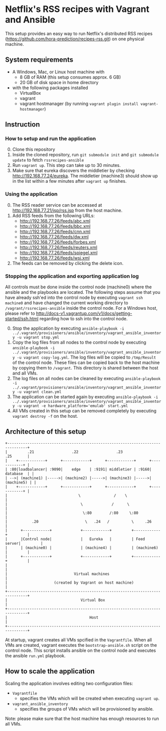 # Netflix's RSS recipes with Vagrant and Ansible
This setup provides an easy way to run Netflix's distributed RSS recipes (https://github.com/hora-prediction/recipes-rss.git) on one physical machine.

## System requirements
- A Windows, Mac, or Linux host machine with
   - 8 GB of RAM (this setup consumes approx. 6 GB)
   - 20 GB of disk space in home directory
- with the following packages installed
   - VirtualBox
   - vagrant
   - vagrant hostmanager (by running ```vagrant plugin install vagrant-hostmanager```)

## Instruction

### How to setup and run the application
0. Clone this repository
0. Inside the cloned repository, run ```git submodule init``` and ```git submodule update``` to fetch ```rssrecipes-ansible```
0. Run ```vagrant up```. This step can take up to 30 minutes.
0. Make sure that eureka discovers the middletier by checking http://192.168.77.24/eureka. The middletier (machine3) should show up in the list within a few minutes after ```vagrant up``` finishes.

### Using the application
0. The RSS reader service can be accessed at http://192.168.77.21/jsp/rss.jsp from the host machine.
0. Add RSS feeds from the following URLs:
   - http://192.168.77.26/feeds/abc.xml
   - http://192.168.77.26/feeds/bbc.xml
   - http://192.168.77.26/feeds/cnn.xml
   - http://192.168.77.26/feeds/dw.xml
   - http://192.168.77.26/feeds/forbes.xml
   - http://192.168.77.26/feeds/reuters.xml
   - http://192.168.77.26/feeds/spiegel.xml
   - http://192.168.77.26/feeds/wsj.xml
0. The feeds can be removed by clicking the delete icon.

### Stopping the application and exporting application log
All controls must be done inside the control node (machine0) where the ansible and the playbooks are located.
The following steps assume that you have already ssh'ed into the control node by executing ```vagrant ssh machine0``` and have changed the current working directory to ```/vagrant/rssrecipes-ansible``` inside the control node.
For a Windows host, please refer to http://docs-v1.vagrantup.com/v1/docs/getting-started/ssh.html regarding how to ssh into the control node.

0. Stop the application by executing
```ansible-playbook -i ../.vagrant/provisioners/ansible/inventory/vagrant_ansible_inventory -u vagrant stop.yml```
0. Copy the log files from all nodes to the control node by executing
```ansible-playbook -i ../.vagrant/provisioners/ansible/inventory/vagrant_ansible_inventory -u vagrant copy-log.yml```.
The log files will be copied to ```/tmp/Result``` of the control node.
These files can be copied back to the host machine by copying them to ```/vagrant```.
This directory is shared between the host and all VMs.
0. The log files on all nodes can be cleaned by executing
```ansible-playbook -i ../.vagrant/provisioners/ansible/inventory/vagrant_ansible_inventory -u vagrant clean.yml```
0. The application can be started again by executing
```ansible-playbook -i ../.vagrant/provisioners/ansible/inventory/vagrant_ansible_inventory -u vagrant -e hardware_platform='emulab' start.yml```
0. All VMs created in this setup can be removed completely by executing ```vagrant destroy -f``` on the host.

## Architecture of this setup

    +-------------------------------------------------------------------------------+
    |         .21                 .22                 .23                 .25       |
    |    +------------+      +------------+      +------------+      +------------+ |
    | :80|loadbalancer| :9090|    edge    | :9191| middletier | :9160|  database  | |
    | -->| (machine1) |----->| (machine2) |----->| (machine3) |----->| (machine5) | |
    |    +------------+      +------------+      +------------+      +------------+ |
    |                                \               /    \                         |
    |                                 \             /      \                        |
    |                                  \:80        /:80     \:80                    |
    |           .20                     \   .24   /          \     .26              |
    |      +------------+             +------------+         +------------+         |
    |      |Control node|             |   Eureka   |         | Feed server|         |
    |      | (machine0) |             | (machine4) |         | (machine6) |         |
    |      +------------+             +------------+         +------------+         |
    |                                                                               |
    |                              Virtual machines                                 |
    |                     (created by Vagrant on host machine)                      |
    +-------------------------------------------------------------------------------+
    |                                 Virtual Box                                   |
    +-------------------------------------------------------------------------------+
    |                                     Host                                      |
    +-------------------------------------------------------------------------------+

At startup, vagrant creates all VMs spcified in the ```Vagrantfile```.
When all VMs are created, vagrant executes the ```bootstrap-ansible.sh``` script on the control node.
This script installs ansible on the control node and executes the ansible ```run.yml``` playbook.

## How to scale the application
Scaling the application involves editing two configuration files:
- ```Vagrantfile```
   - specifies the VMs which will be created when executing ```vagrant up```.
- ```vagrant_ansible_inventory```
   - specifies the groups of VMs which will be provisioned by ansible.

Note: please make sure that the host machine has enough resources to run all VMs.
